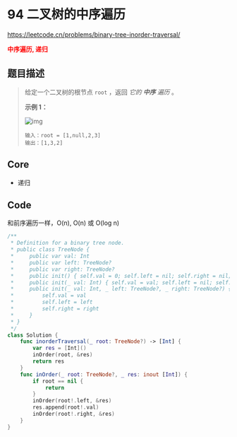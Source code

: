 # 94 二叉树的中序遍历

https://leetcode.cn/problems/binary-tree-inorder-traversal/

**<font color=red>中序遍历, 递归</font>**

## 题目描述

> 给定一个二叉树的根节点 `root` ，返回 *它的 **中序** 遍历* 。
>
>  
>
> **示例 1：**
>
> ![img](https://assets.leetcode.com/uploads/2020/09/15/inorder_1.jpg)
>
> ```
> 输入：root = [1,null,2,3]
> 输出：[1,3,2]
> ```

## Core

- 递归



## Code

和前序遍历一样，O(n), O(n) 或 O(log n)

```swift
/**
 * Definition for a binary tree node.
 * public class TreeNode {
 *     public var val: Int
 *     public var left: TreeNode?
 *     public var right: TreeNode?
 *     public init() { self.val = 0; self.left = nil; self.right = nil; }
 *     public init(_ val: Int) { self.val = val; self.left = nil; self.right = nil; }
 *     public init(_ val: Int, _ left: TreeNode?, _ right: TreeNode?) {
 *         self.val = val
 *         self.left = left
 *         self.right = right
 *     }
 * }
 */
class Solution {
    func inorderTraversal(_ root: TreeNode?) -> [Int] {
        var res = [Int]()
        inOrder(root, &res)
        return res
    }
    func inOrder(_ root: TreeNode?, _ res: inout [Int]) {
        if root == nil {
            return 
        }
        inOrder(root!.left, &res)
        res.append(root!.val)
        inOrder(root!.right, &res)
    }
}
```

